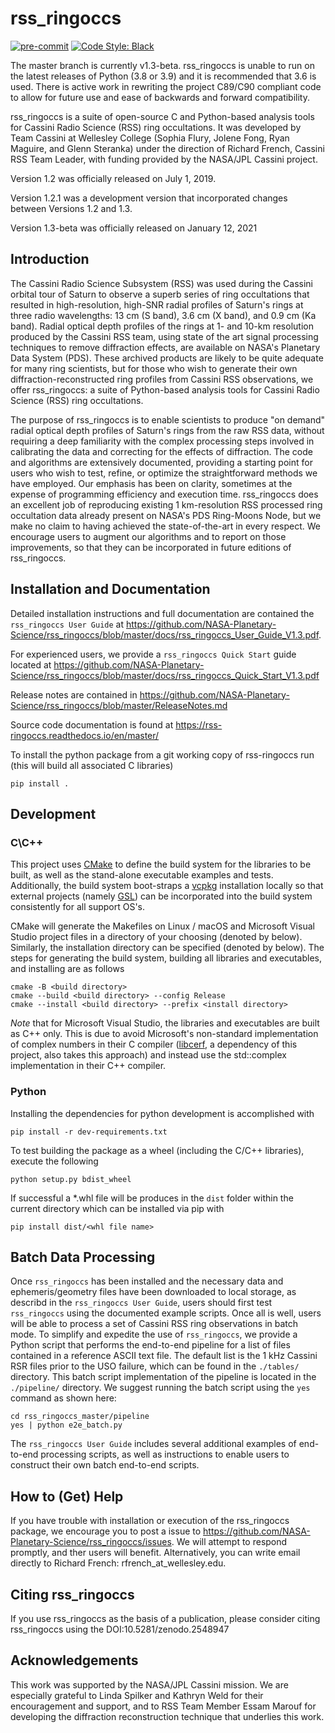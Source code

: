 # rss_ringoccs
[![pre-commit](https://img.shields.io/badge/pre--commit-enabled-brightgreen?logo=pre-commit&logoColor=white)](https://github.com/pre-commit/pre-commit)
[![Code Style: Black](https://img.shields.io/badge/code%20style-black-000000.svg)](https://github.com/psf/black)

The master branch is currently v1.3-beta. rss_ringoccs is unable to run on the
latest releases of Python (3.8 or 3.9) and it is recommended that 3.6 is used.
There is active work in rewriting the project C89/C90 compliant code to allow
for future use and ease of backwards and forward compatibility.

rss_ringoccs is a suite of open-source C and Python-based analysis tools for
Cassini Radio Science (RSS) ring occultations. It was developed by Team Cassini
at Wellesley College (Sophia Flury, Jolene Fong, Ryan Maguire, and Glenn
Steranka) under the direction of Richard French, Cassini RSS Team Leader, with
funding provided by the NASA/JPL Cassini project.

Version 1.2 was officially released on July 1, 2019.

Version 1.2.1 was a development version that incorporated changes between
Versions 1.2 and 1.3.

Version 1.3-beta was officially released on January 12, 2021

## Introduction
The Cassini Radio Science Subsystem (RSS) was used during the Cassini orbital
tour of Saturn to observe a superb series of ring occultations that resulted in
high-resolution, high-SNR radial profiles of Saturn's rings at three radio
wavelengths: 13 cm (S band), 3.6 cm (X band), and 0.9 cm (Ka band). Radial
optical depth profiles of the rings at 1- and 10-km resolution produced by the
Cassini RSS team, using state of the art signal processing techniques to remove
diffraction effects, are available on NASA's Planetary Data System (PDS). These
archived products are likely to be quite adequate for many ring scientists, but
for those who wish to generate their own diffraction-reconstructed ring profiles
from Cassini RSS observations, we offer rss_ringoccs: a suite of Python-based
analysis tools for Cassini Radio Science (RSS) ring occultations.

The purpose of rss_ringoccs is to enable scientists to produce "on demand"
radial optical depth profiles of Saturn's rings from the raw RSS data, without
requiring a deep familiarity with the complex processing steps involved in
calibrating the data and correcting for the effects of diffraction. The code
and algorithms are extensively documented, providing a starting point for users
who wish to test, refine, or optimize the straightforward methods we have
employed. Our emphasis has been on clarity, sometimes at the expense of
programming efficiency and execution time. rss_ringoccs does an excellent job
of reproducing existing 1 km-resolution RSS processed ring occultation data
already present on NASA's PDS Ring-Moons Node, but we make no claim to having
achieved the state-of-the-art in every respect. We encourage users to augment
our algorithms and to report on those improvements, so that they can be
incorporated in future editions of rss_ringoccs.

## Installation and Documentation
Detailed installation instructions and full documentation are contained the
`rss_ringoccs User Guide` at https://github.com/NASA-Planetary-Science/rss_ringoccs/blob/master/docs/rss_ringoccs_User_Guide_V1.3.pdf.

For experienced users, we provide a `rss_ringoccs Quick Start` guide located at
https://github.com/NASA-Planetary-Science/rss_ringoccs/blob/master/docs/rss_ringoccs_Quick_Start_V1.3.pdf

Release notes are contained in
https://github.com/NASA-Planetary-Science/rss_ringoccs/blob/master/ReleaseNotes.md

Source code documentation is found at
https://rss-ringoccs.readthedocs.io/en/master/

To install the python package from a git working copy of rss-ringoccs run (this will build all associated C libraries)
```
pip install .
```

## Development
### C\C++
This project uses [CMake](https://cmake.org/) to define the build system for the libraries to be built, as well as
the stand-alone executable examples and tests. Additionally, the build system boot-straps a [vcpkg](https://vcpkg.io/en/index.html)
installation locally so that external projects (namely [GSL](https://www.gnu.org/software/gsl/)) can be incorporated
into the build system consistently for all support OS's.

CMake will generate the Makefiles on Linux / macOS and Microsoft Visual Studio project files in a directory of your
choosing (denoted by <build directory> below). Similarly, the installation directory can be specified (denoted by <install
directory> below). The steps for generating the build system, building all libraries and executables, and installing are
as follows
```
cmake -B <build directory>
cmake --build <build directory> --config Release
cmake --install <build directory> --prefix <install directory>
```
_Note_ that for Microsoft Visual Studio, the libraries and executables are built as C++ only. This is due to avoid
Microsoft's non-standard implementation of complex numbers in their C compiler ([libcerf](https://jugit.fz-juelich.de/mlz/libcerf),
a dependency of this project, also takes this approach) and instead use the std::complex implementation in their C++
compiler.

### Python
Installing the dependencies for python development is accomplished with
```
pip install -r dev-requirements.txt
```

To test building the package as a wheel (including the C/C++ libraries), execute the following
```
python setup.py bdist_wheel
```

If successful a *.whl file will be produces in the `dist` folder within the current directory which can be installed via
pip with
```
pip install dist/<whl file name>
```

## Batch Data Processing
Once `rss_ringoccs` has been installed and the necessary data and
ephemeris/geometry files have been downloaded to local storage, as describd in
the `rss_ringoccs User Guide`, users should first test `rss_ringoccs` using the
documented example scripts. Once all is well, users will be able to process a
set of Cassini RSS ring observations in batch mode. To simplify and expedite the
use of `rss_ringoccs`, we provide a Python script that performs the end-to-end
pipeline for a list of files contained in a reference ASCII text file. The
default list is the 1 kHz Cassini RSR files prior to the USO failure, which can
be found in the  `./tables/` directory. This batch script implementation of the
pipeline is located in the `./pipeline/` directory. We suggest running the batch
script using the `yes` command as shown here:
```
cd rss_ringoccs_master/pipeline
yes | python e2e_batch.py
```
The `rss_ringoccs User Guide` includes several additional examples of end-to-end
processing scripts, as well as instructions to enable users to construct their
own batch end-to-end scripts.

## How to (Get) Help
If you have trouble with installation or execution of the rss_ringoccs package,
we encourage you to post a issue to
https://github.com/NASA-Planetary-Science/rss_ringoccs/issues. We will attempt
to respond promptly, and ther users will benefit. Alternatively, you can write
email directly to Richard French: rfrench_at_wellesley.edu.
## Citing rss_ringoccs
If you use rss_ringoccs as the basis of a publication, please consider
citing rss_ringoccs using the DOI:10.5281/zenodo.2548947

## Acknowledgements
This work was supported by the NASA/JPL Cassini mission. We are especially
grateful  to Linda Spilker and Kathryn Weld for their encouragement and support,
and to  RSS Team Member Essam Marouf for developing the diffraction
reconstruction technique that underlies this work.
